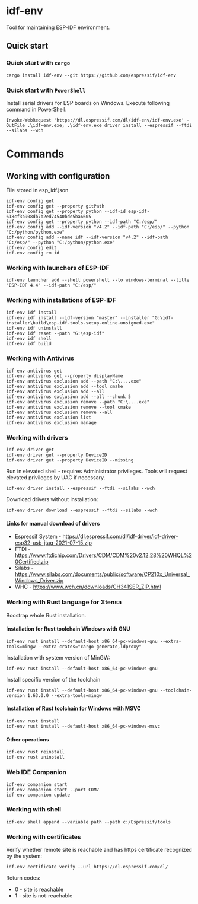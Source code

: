 # idf-env

Tool for maintaining ESP-IDF environment.

## Quick start

### Quick start with `cargo`

```shell
cargo install idf-env --git https://github.com/espressif/idf-env
```

### Quick start with `PowerShell`

Install serial drivers for ESP boards on Windows. Execute following command in PowerShell:

```
Invoke-WebRequest 'https://dl.espressif.com/dl/idf-env/idf-env.exe' -OutFile .\idf-env.exe; .\idf-env.exe driver install --espressif --ftdi --silabs --wch
```

# Commands

## Working with configuration

File stored in esp_idf.json
```
idf-env config get
idf-env config get --property gitPath
idf-env config get --property python --idf-id esp-idf-618cf3b908db7b2ed74540bde5ba6605
idf-env config get --property python --idf-path "C:/esp/"
idf-env config add --idf-version "v4.2" --idf-path "C:/esp/" --python "C:/python/python.exe"
idf-env config add --name idf --idf-version "v4.2" --idf-path "C:/esp/" --python "C:/python/python.exe"
idf-env config edit
idf-env config rm id
```

### Working with launchers of ESP-IDF
```
idf-env launcher add --shell powershell --to windows-terminal --title "ESP-IDF 4.4" --idf-path "C:/esp/"
```

### Working with installations of ESP-IDF
```
idf-env idf install
idf-env idf install --idf-version "master" --installer "G:\idf-installer\build\esp-idf-tools-setup-online-unsigned.exe"
idf-env idf uninstall
idf-env idf reset --path "G:\esp-idf"
idf-env idf shell
idf-env idf build
```

### Working with Antivirus

```
idf-env antivirus get
idf-env antivirus get --property displayName
idf-env antivirus exclusion add --path "C:\....exe"
idf-env antivirus exclusion add --tool cmake
idf-env antivirus exclusion add --all
idf-env antivirus exclusion add --all --chunk 5
idf-env antivirus exclusion remove --path "C:\....exe"
idf-env antivirus exclusion remove --tool cmake
idf-env antivirus exclusion remove --all
idf-env antivirus exclusion list
idf-env antivirus exclusion manage
```


### Working with drivers

```
idf-env driver get
idf-env driver get --property DeviceID
idf-env driver get --property DeviceID --missing
```

Run in elevated shell - requires Administrator privileges.
Tools will request elevated privileges by UAC if necessary.

```
idf-env driver install --espressif --ftdi --silabs --wch
```

Download drivers without installation:

```
idf-env driver download --espressif --ftdi --silabs --wch
```

#### Links for manual download of drivers

- Espressif System - https://dl.espressif.com/dl/idf-driver/idf-driver-esp32-usb-jtag-2021-07-15.zip
- FTDI - https://www.ftdichip.com/Drivers/CDM/CDM%20v2.12.28%20WHQL%20Certified.zip
- Silabs - https://www.silabs.com/documents/public/software/CP210x_Universal_Windows_Driver.zip
- WHC - https://www.wch.cn/downloads/CH341SER_ZIP.html

### Working with Rust language for Xtensa

Boostrap whole Rust installation.


#### Installation for Rust toolchain Windows with GNU

```
idf-env rust install --default-host x86_64-pc-windows-gnu --extra-tools=mingw --extra-crates="cargo-generate,ldproxy"
```

Installation with system version of MinGW:

```
idf-env rust install --default-host x86_64-pc-windows-gnu
```

Install specific version of the toolchain

```
idf-env rust install --default-host x86_64-pc-windows-gnu --toolchain-version 1.63.0.0 --extra-tools=mingw
```

#### Installation of Rust toolchain for Windows with MSVC

```
idf-env rust install
idf-env rust install --default-host x86_64-pc-windows-msvc
```

#### Other operations
```
idf-env rust reinstall
idf-env rust uninstall
```

### Web IDE Companion

```
idf-env companion start
idf-env companion start --port COM7
idf-env companion update
```

### Working with shell

```
idf-env shell append --variable path --path c:/Espressif/tools
```

### Working with certificates

Verify whether remote site is reachable and has https certificate recognized by the system:

```shell
idf-env certificate verify --url https://dl.espressif.com/dl/
```

Return codes:
- 0 - site is reachable
- 1 - site is not-reachable
